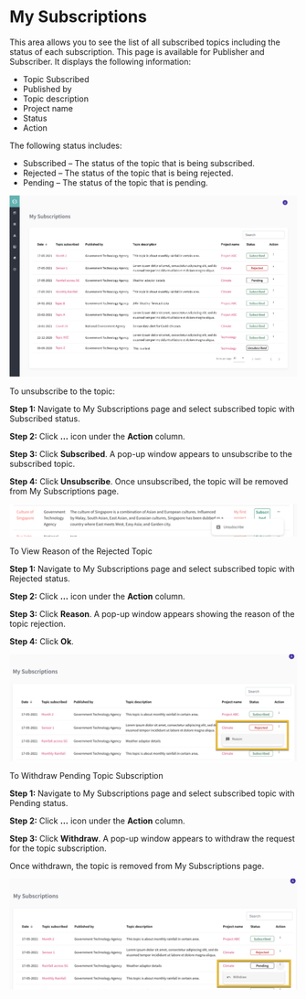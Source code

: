 
# My Subscriptions #

This area allows you to see the list of all subscribed topics including the status of each subscription. This page is available for Publisher and Subscriber. It displays the following information:

- Topic Subscribed
- Published by
- Topic description
- Project name
- Status
- Action

The following status includes:

- Subscribed – The status of the topic that is being subscribed. 
- Rejected – The status of the topic that is being rejected.
- Pending – The status of the topic that is pending. 

![Image not Available](/assets/Fig63.png)


To unsubscribe to the topic:

**Step 1:**	Navigate to My Subscriptions page and select subscribed topic with Subscribed status.

**Step 2:**	Click **…** icon under the **Action** column.

**Step 3:**	Click **Subscribed**. A pop-up window appears to unsubscribe to the subscribed topic.

**Step 4:**	Click **Unsubscribe**. Once unsubscribed, the topic will be removed from My Subscriptions page.

![Image not Available](/assets/Fig64a.png)


To View Reason of the Rejected Topic

**Step 1:**	Navigate to My Subscriptions page and select subscribed topic with Rejected status.

**Step 2:**	Click **…** icon under the **Action** column.

**Step 3:**	Click **Reason**. A pop-up window appears showing the reason of the topic rejection. 

**Step 4:**	Click **Ok**.

![Image not Available](/assets/Fig65.png)


To Withdraw Pending Topic Subscription

**Step 1:**	Navigate to My Subscriptions page and select subscribed topic with Pending status.

**Step 2:**	Click **…** icon under the **Action** column.

**Step 3:**	Click **Withdraw**. A pop-up window appears to withdraw the request for the topic subscription.

Once withdrawn, the topic is removed from My Subscriptions page.

![Image not Available](/assets/Fig66.png)



